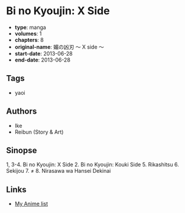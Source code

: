 # Bi no Kyoujin: X Side

-   **type**: manga
-   **volumes**: 1
-   **chapters**: 8
-   **original-name**: 媚の凶刃 ～ X side ～
-   **start-date**: 2013-06-28
-   **end-date**: 2013-06-28

## Tags

-   yaoi

## Authors

-   Ike
-   Reibun (Story & Art)

## Sinopse

1, 3-4. Bi no Kyoujin: X Side 2. Bi no Kyoujin: Kouki Side 5. Rikashitsu 6. Sekijou 7. ≠ 8. Nirasawa wa Hansei Dekinai

## Links

-   [My Anime list](https://myanimelist.net/manga/98735/Bi_no_Kyoujin__X_Side)
